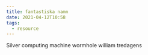```yaml
---
title: fantastiska namn
date: 2021-04-12T10:58
tags: 
  - resource
---
```


Silver computing machine
wormhole william
tredagens
